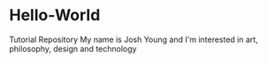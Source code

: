 # Hello-World
Tutorial Repository
My name is Josh Young and I'm interested in art, philosophy, design and technology
